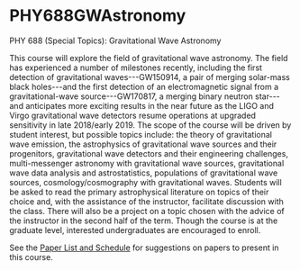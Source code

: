 # PHY688GWAstronomy
PHY 688 (Special Topics): Gravitational Wave Astronomy

This course will explore the field of gravitational wave astronomy.  The field has experienced a number of milestones recently, including the first detection of gravitational waves---GW150914, a pair of merging solar-mass black holes---and the first detection of an electromagnetic signal from a gravitational-wave source---GW170817, a merging binary neutron star---and anticipates more exciting results in the near future as the LIGO and Virgo gravitational wave detectors resume operations at upgraded sensitivity in late 2018/early 2019.  The scope of the course will be driven by student interest, but possible topics include: the theory of gravitational wave emission, the astrophysics of gravitational wave sources and their progenitors, gravitational wave detectors and their engineering challenges, multi-messenger astronomy with gravitational wave sources, gravitational wave data analysis and astrostatistics, populations of gravitational wave sources, cosmology/cosmography with gravitational waves.  Students will be asked to read the primary astrophysical literature on topics of their choice and, with the assistance of the instructor, facilitate discussion with the class.  There will also be a project on a topic chosen with the advice of the instructor in the second half of the term.  Though the course is at the graduate level, interested undergraduates are encouraged to enroll.

See the [Paper List and Schedule](https://github.com/farr/PHY688GWAstronomy/wiki/Paper-List-&-Schedule) for suggestions on papers to present in this course.
